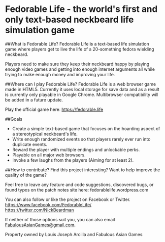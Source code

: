 Fedorable Life - the world's first and only text-based neckbeard life simulation game
=====

##What is Fedorable Life?
Fedorable Life is a text-based life simulation game where players get to live the life of a 20-something fedora wielding neckbeard.

Players need to make sure they keep their neckbeard happy by playing enough video games and getting into enough internet arguments all while trying to make enough money and improving your life.

##Where can I play Fedorable Life?
Fedorable Life is a web browser game made in HTML5. Currently it uses local storage for save data and as a result is currently only playable in Google Chrome. Multibrowser compatibility will be added in a future update.

Play the official game here: 
https://fedorable.life

##Goals
* Create a simple text-based game that focuses on the hoarding aspect of a stereotypical neckbeard's life.
* Write enough randomized events so that players rarely ever run into duplicate events.
* Reward the player with multiple endings and unlockable perks.
* Playable on all major web browsers.
* Invoke a few laughs from the players (Aiming for at least 2).

##How to contribute?
Find this project interesting? Want to help improve the quality of the game?

Feel free to leave any feature and code suggestions, discovered bugs, or found typos on the patch notes site here:
fedorablelife.wordpress.com

You can also follow or like the project on Facebook or Twitter.
https://www.facebook.com/FedorableLife/
https://twitter.com/NickBeardman

If neither of those options suit you, you can also email FabulousAsianGames@gmail.com.
 
Property owned by Louis Joseph Arcilla and Fabulous Asian Games